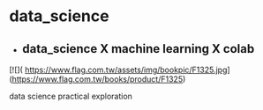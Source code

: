 # data_science

+ ## data_science X machine learning X colab
[![]( https://www.flag.com.tw/assets/img/bookpic/F1325.jpg]
(https://www.flag.com.tw/books/product/F1325)

data science practical exploration

